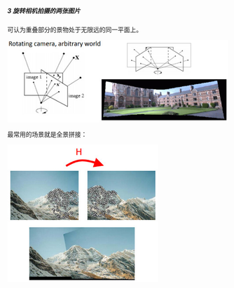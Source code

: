 



##### 3 旋转相机拍摄的两张图片

可认为重叠部分的景物处于无限远的同一平面上。

![homography_transformation_example3.jpg](images/homography_transformation_example3.jpg)

最常用的场景就是全景拼接：

![homography_panorama_stitching.jpg](images/homography_panorama_stitching.jpg)